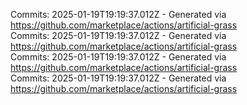 Commits: 2025-01-19T19:19:37.012Z - Generated via https://github.com/marketplace/actions/artificial-grass
<br>
Commits: 2025-01-19T19:19:37.012Z - Generated via https://github.com/marketplace/actions/artificial-grass
<br>
Commits: 2025-01-19T19:19:37.012Z - Generated via https://github.com/marketplace/actions/artificial-grass
<br>
Commits: 2025-01-19T19:19:37.012Z - Generated via https://github.com/marketplace/actions/artificial-grass
<br>
